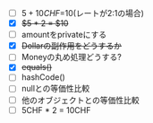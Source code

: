- [ ] $5 + 10CHF =$10(レートが2:1の場合)
- [x] ~~$5 * 2 = $10~~ 
- [ ] amountをprivateにする
- [x] ~~Dollarの副作用をどうするか~~
- [ ] Moneyの丸め処理どうする?
- [x] ~~equals()~~
- [ ] hashCode()
- [ ] nullとの等価性比較
- [ ] 他のオブジェクトとの等価性比較
- [ ] 5CHF * 2 = 10CHF